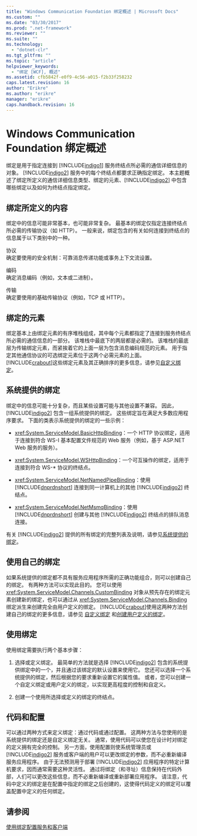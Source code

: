 ```yaml
---
title: "Windows Communication Foundation 绑定概述 | Microsoft Docs"
ms.custom: ""
ms.date: "03/30/2017"
ms.prod: ".net-framework"
ms.reviewer: ""
ms.suite: ""
ms.technology: 
  - "dotnet-clr"
ms.tgt_pltfrm: ""
ms.topic: "article"
helpviewer_keywords: 
  - "绑定 [WCF], 概述"
ms.assetid: cfb5842f-e0f9-4c56-a015-f2b33f258232
caps.latest.revision: 16
author: "Erikre"
ms.author: "erikre"
manager: "erikre"
caps.handback.revision: 16
---
```

# Windows Communication Foundation 绑定概述
绑定是用于指定连接到 [!INCLUDE[indigo1](../../../includes/indigo1-md.md)] 服务终结点所必需的通信详细信息的对象。  [!INCLUDE[indigo2](../../../includes/indigo2-md.md)] 服务中的每个终结点都要求正确指定绑定。  本主题概述了绑定所定义的通信详细信息类型、绑定的元素、[!INCLUDE[indigo2](../../../includes/indigo2-md.md)] 中包含哪些绑定以及如何为终结点指定绑定。  
  
## 绑定所定义的内容  
 绑定中的信息可能非常基本，也可能非常复杂。  最基本的绑定仅指定连接终结点所必需的传输协议（如 HTTP）。  一般来说，绑定包含的有关如何连接到终结点的信息属于以下类别中的一种。  
  
 协议  
 确定要使用的安全机制：可靠消息传递功能或事务上下文流设置。  
  
 编码  
 确定消息编码（例如，文本或二进制）。  
  
 传输  
 确定要使用的基础传输协议（例如，TCP 或 HTTP）。  
  
## 绑定的元素  
 绑定基本上由绑定元素的有序堆栈组成，其中每个元素都指定了连接到服务终结点所必需的通信信息的一部分。  该堆栈中最底下的两层都是必需的。  该堆栈的最底层为传输绑定元素，而紧挨着它的上面一层为包含消息编码规范的元素。  用于指定其他通信协议的可选绑定元素位于这两个必需元素的上面。  [!INCLUDE[crabout](../../../includes/crabout-md.md)]这些绑定元素及其正确排序的更多信息，请参见[自定义绑定](../../../docs/framework/wcf/extending/custom-bindings.md)。  
  
## 系统提供的绑定  
 绑定中的信息可能十分复杂，而且某些设置可能与其他设置不兼容。  因此，[!INCLUDE[indigo2](../../../includes/indigo2-md.md)] 包含一组系统提供的绑定。  这些绑定旨在满足大多数应用程序要求。  下面的类表示系统提供的绑定的一些示例：  
  
-   <xref:System.ServiceModel.BasicHttpBinding>：一个 HTTP 协议绑定，适用于连接到符合 WS\-I 基本配置文件规范的 Web 服务（例如，基于 ASP.NET Web 服务的服务）。  
  
-   <xref:System.ServiceModel.WSHttpBinding>：一个可互操作的绑定，适用于连接到符合 WS\-\* 协议的终结点。  
  
-   <xref:System.ServiceModel.NetNamedPipeBinding>：使用 [!INCLUDE[dnprdnshort](../../../includes/dnprdnshort-md.md)] 连接到同一计算机上的其他 [!INCLUDE[indigo2](../../../includes/indigo2-md.md)] 终结点。  
  
-   <xref:System.ServiceModel.NetMsmqBinding>：使用 [!INCLUDE[dnprdnshort](../../../includes/dnprdnshort-md.md)] 创建与其他 [!INCLUDE[indigo2](../../../includes/indigo2-md.md)] 终结点的排队消息连接。  
  
 有关 [!INCLUDE[indigo2](../../../includes/indigo2-md.md)] 提供的所有绑定的完整列表及说明，请参见[系统提供的绑定](../../../docs/framework/wcf/system-provided-bindings.md)。  
  
## 使用自己的绑定  
 如果系统提供的绑定都不具有服务应用程序所需的正确功能组合，则可以创建自己的绑定。  有两种方法可以实现此目的。  您可以使用 <xref:System.ServiceModel.Channels.CustomBinding> 对象从预先存在的绑定元素创建新的绑定，也可以通过从 <xref:System.ServiceModel.Channels.Binding> 绑定派生来创建完全由用户定义的绑定。  [!INCLUDE[crabout](../../../includes/crabout-md.md)]使用这两种方法创建自己的绑定的更多信息，请参见 [自定义绑定](../../../docs/framework/wcf/extending/custom-bindings.md) 和[创建用户定义的绑定](../../../docs/framework/wcf/extending/creating-user-defined-bindings.md)。  
  
## 使用绑定  
 使用绑定需要执行两个基本步骤：  
  
1.  选择或定义绑定。  最简单的方法就是选择 [!INCLUDE[indigo2](../../../includes/indigo2-md.md)] 包含的系统提供绑定中的一个，并且通过该绑定的默认设置来使用它。  您还可以选择一个系统提供的绑定，然后根据您的要求重新设置它的属性值。  或者，您可以创建一个自定义绑定或用户定义的绑定，以实现更高程度的控制和自定义。  
  
2.  创建一个使用所选择或定义的绑定的终结点。  
  
## 代码和配置  
 可以通过两种方式来定义绑定：通过代码或通过配置。  这两种方法与您使用的是系统提供的绑定还是自定义绑定无关。  通常，使用代码可以使您在设计时对绑定的定义拥有完全的控制。  另一方面，使用配置则使系统管理员或 [!INCLUDE[indigo2](../../../includes/indigo2-md.md)] 服务或客户端的用户可以更改绑定的参数，而不必重新编译服务应用程序。  由于无法预测用于部署 [!INCLUDE[indigo2](../../../includes/indigo2-md.md)] 应用程序的特定计算机要求，因而通常需要这种灵活性。  通过将绑定（和寻址）信息保持在代码外部，人们可以更改这些信息，而不必重新编译或重新部署应用程序。  请注意，代码中定义的绑定是在配置中指定的绑定之后创建的，这使得代码定义的绑定可以覆盖配置中定义的任何绑定。  
  
## 请参阅  
 [使用绑定配置服务和客户端](../../../docs/framework/wcf/using-bindings-to-configure-services-and-clients.md)